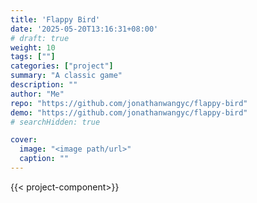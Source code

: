 ```yaml
---
title: 'Flappy Bird'
date: '2025-05-20T13:16:31+08:00'
# draft: true 
weight: 10
tags: [""]
categories: ["project"]
summary: "A classic game"
description: ""
author: "Me"
repo: "https://github.com/jonathanwangyc/flappy-bird"
demo: "https://github.com/jonathanwangyc/flappy-bird"
# searchHidden: true

cover:
  image: "<image path/url>"
  caption: ""
---
```

{{< project-component>}}

